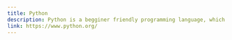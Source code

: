 ```yaml
---
title: Python
description: Python is a begginer friendly programming language, which lets you make a lot of cool stuff, like web applications, machine learning algorithms etc.
link: https://www.python.org/
---
```

